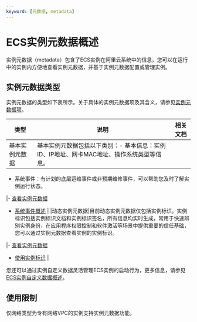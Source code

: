 ```yaml
---
keyword: [元数据, metadata]
---
```


# ECS实例元数据概述

实例元数据（metadata）包含了ECS实例在阿里云系统中的信息，您可以在运行中的实例内方便地查看实例元数据，并基于实例元数据配置或管理实例。

## 实例元数据类型

实例元数据的类型如下表所示。关于具体的实例元数据项及其含义，请参见[实例元数据项](/intl.zh-CN/实例/管理实例/使用实例元数据/实例元数据项.md)。

|类型|说明|相关文档|
|--|--|----|
|基本实例元数据|基本实例元数据包括以下类别：-   基本信息：实例ID、IP地址、网卡MAC地址、操作系统类型等信息。
-   系统事件：有计划的底层运维事件或非预期维修事件，可以帮助您及时了解实例运行状态。

|-   [查看实例元数据](/intl.zh-CN/实例/管理实例/使用实例元数据/获取实例元数据.md)
-   [系统事件概述](/intl.zh-CN/运维与监控/系统事件/系统事件概述.md) |
|动态实例元数据|目前动态实例元数据仅包括实例标识。实例标识包括实例标识文档和实例标识签名，所有信息均实时生成，常用于快速辨别实例身份，在应用程序权限控制和软件激活等场景中提供重要的信任基础，您可以通过实例元数据查看实例的实例标识。

|-   [查看实例元数据](/intl.zh-CN/实例/管理实例/使用实例元数据/获取实例元数据.md)
-   [使用实例标识](/intl.zh-CN/实例/管理实例/使用实例元数据/使用实例标识.md) |

您还可以通过实例自定义数据灵活管理ECS实例的启动行为，更多信息，请参见[ECS实例自定义数据概述](/intl.zh-CN/实例/管理实例/使用实例自定义数据/生成实例自定义数据.md)。

## 使用限制

仅网络类型为专有网络VPC的实例支持实例元数据功能。

